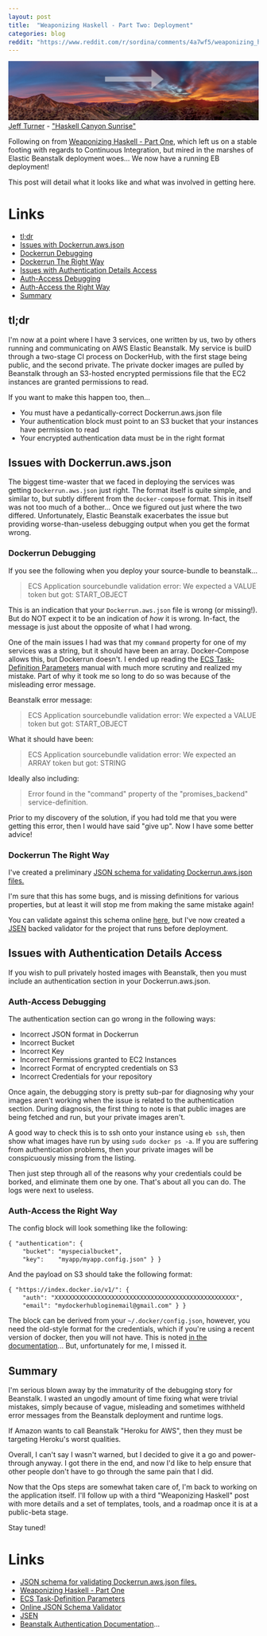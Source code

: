 ```yaml
---
layout: post
title:  "Weaponizing Haskell - Part Two: Deployment"
categories: blog
reddit: "https://www.reddit.com/r/sordina/comments/4a7wf5/weaponizing_haskell_part_two_deployment_bows_and/"
---
```


<p class="attribution">
	<img src="/images/weaponizing-haskell-2-deploy/haskell-canyon.png" class="image fit" />
	<a href="https://www.flickr.com/photos/respres/">Jeff Turner</a> -
	<a href="https://www.flickr.com/photos/respres/15521877344/in/photolist-pDBFmU-fgKGkX-dcWKv-5AQKjW-fbjcYX-3dwYH-8NYiMC-dCBVwr-bX7MhW-brXao6-dCHkSL-6HBnE-fRZep-dCHkHG-eDvn5o-98fiuy-98fiFS-98c9Qk-dCHkGd-erjQPL-brXaoi-98c9Ex-dhaQi-dCHkhG-pZLQXP-dCBV6i-98c9N2-pVNtsG-hkGJP-dCBVLn-fRZct-98fiDN-dCBVSi-3oZkgc-brXaor-brXanz-pDR64g-dCHkw5-brXann-bps6j8-98fiwA-dCHkbY-6LgetG-86fcYs-dCBVQF-dCESAV-8ABw6-4Kcme2-hkGGN-pDBGod">"Haskell Canyon Sunrise"</a>
</p>

Following on from [Weaponizing Haskell - Part One](/blog/2016/03/03/1457007650-weaponizing_haskell.html),
which left us on a stable footing with regards to Continuous Integration, but mired in the marshes
of Elastic Beanstalk deployment woes... We now have a running EB deployment!

This post will detail what it looks like and what was involved in getting here.

<!--more-->

# Links

* [tl;dr](#tldr)
* [Issues with Dockerrun.aws.json](#issues-with-dockerrunawsjson)
* [Dockerrun Debugging](#dockerrun-debugging)
* [Dockerrun The Right Way](#dockerrun-the-right-way)
* [Issues with Authentication Details Access](#issues-with-authentication-details-access)
* [Auth-Access Debugging](#auth-access-debugging)
* [Auth-Access the Right Way](#auth-access-the-right-way)
* [Summary](#summary)

## tl;dr

I'm now at a point where I have 3 services, one written by us, two by others running and
communicating on AWS Elastic Beanstalk. My service is builD through a two-stage
CI process on DockerHub, with the first stage being public, and the second private.
The private docker images are pulled by Beanstalk through an S3-hosted encrypted permissions
file that the EC2 instances are granted permissions to read.

If you want to make this happen too, then...

* You must have a pedantically-correct Dockerrun.aws.json file
* Your authentication block must point to an S3 bucket that your instances have permission to read
* Your encrypted authentication data must be in the right format


## Issues with Dockerrun.aws.json

The biggest time-waster that we faced in deploying the services was getting `Dockerrun.aws.json`
just right. The format itself is quite simple, and similar to, but subtly different from
the `docker-compose` format. This in itself was not too much of a bother...
Once we figured out just where the two differed. Unfortunately, Elastic Beanstalk exacerbates
the issue but providing worse-than-useless debugging output when you get the format wrong.

### Dockerrun Debugging

If you see the following when you deploy your source-bundle to beanstalk...

> ECS Application sourcebundle validation error: We expected a VALUE token but got: START_OBJECT

This is an indication that your `Dockerrun.aws.json` file is wrong (or missing!). But do NOT expect
it to be an indication of _how_ it is wrong. In-fact, the message is just about the opposite of what
I had wrong.

One of the main issues I had was that my `command` property for one of my services was a string,
but it should have been an array. Docker-Compose allows this, but Dockerrun doesn't.
I ended up reading the [ECS Task-Definition Parameters](http://docs.aws.amazon.com/AmazonECS/latest/developerguide/task_definition_parameters.html)
manual with much more scrutiny and realized my mistake. Part of why it took me so long to
do so was because of the misleading error message.

Beanstalk error message:

> ECS Application sourcebundle validation error: We expected a VALUE token but got: START_OBJECT

What it should have been:

> ECS Application sourcebundle validation error: We expected an ARRAY token but got: STRING

Ideally also including:

> Error found in the "command" property of the "promises_backend" service-definition.

Prior to my discovery of the solution, if you had told me that you were getting this error, then
I would have said "give up". Now I have some better advice!

### Dockerrun The Right Way

I've created a preliminary [JSON schema for validating Dockerrun.aws.json files.](https://gist.github.com/sordina/6094aca9bde8acc15158)

I'm sure that this has some bugs, and is missing definitions for various properties, but at least
it will stop me from making the same mistake again!

You can validate against this schema online [here](http://jsonschemalint.com/draft4/), but
I've now created a [JSEN](https://github.com/bugventure/jsen#getting-started) backed validator
for the project that runs before deployment.


## Issues with Authentication Details Access

If you wish to pull privately hosted images with Beanstalk, then you must include an
authentication section in your Dockerrun.aws.json.

### Auth-Access Debugging

The authentication section can go wrong in the following ways:

* Incorrect JSON format in Dockerrun
* Incorrect Bucket
* Incorrect Key
* Incorrect Permissions granted to EC2 Instances
* Incorrect Format of encrypted credentials on S3
* Incorrect Credentials for your repository

Once again, the debugging story is pretty sub-par for diagnosing why your
images aren't working when the issue is related to the authentication section.
During diagnosis, the first thing to note is that public images are being
fetched and run, but your private images aren't.

A good way to check this is to ssh onto your instance using `eb ssh`,
then show what images have run by using `sudo docker ps -a`. If you are suffering from
authentication problems, then your private images will be conspicuously missing
from the listing.

Then just step through all of the reasons why your credentials could be borked, and
eliminate them one by one. That's about all you can do. The logs were next to useless.

### Auth-Access the Right Way

The config block will look something like the following:

    { "authentication": {
        "bucket": "myspecialbucket",
        "key":    "myapp/myapp.config.json" } }

And the payload on S3 should take the following format:

    { "https://index.docker.io/v1/": {
        "auth": "XXXXXXXXXXXXXXXXXXXXXXXXXXXXXXXXXXXXXXXXXXXXXXXXXXX",
        "email": "mydockerhubloginemail@gmail.com" } }

The block can be derived from your `~/.docker/config.json`, however, you need
the old-style format for the credentials, which if you're using a recent version
of docker, then you will not have. This is noted
[in the documentation](http://docs.aws.amazon.com/elasticbeanstalk/latest/dg/create_deploy_docker.html#docker-images-private)...
But, unfortunately for me, I missed it.

## Summary

I'm serious blown away by the immaturity of the debugging story for Beanstalk. I wasted an ungodly amount
of time fixing what were trivial mistakes, simply because of vague, misleading and sometimes withheld error messages
from the Beanstalk deployment and runtime logs.

If Amazon wants to call Beanstalk "Heroku for AWS", then they must be targeting Heroku's worst qualities.

Overall, I can't say I wasn't warned, but I decided to give it a go and power-through anyway.
I got there in the end, and now I'd like to help ensure that other people don't have to go through
the same pain that I did.

Now that the Ops steps are somewhat taken care of, I'm back to working on the application itself.
I'll follow up with a third "Weaponizing Haskell" post with more details and a set of templates,
tools, and a roadmap once it is at a public-beta stage.

Stay tuned!


# Links

* [JSON schema for validating Dockerrun.aws.json files.](https://gist.github.com/sordina/6094aca9bde8acc15158)
* [Weaponizing Haskell - Part One](/blog/2016/03/03/1457007650-weaponizing_haskell.html)
* [ECS Task-Definition Parameters](http://docs.aws.amazon.com/AmazonECS/latest/developerguide/task_definition_parameters.html)
* [Online JSON Schema Validator](http://jsonschemalint.com/draft4/)
* [JSEN](https://github.com/bugventure/jsen#getting-started)
* [Beanstalk Authentication Documentation](http://docs.aws.amazon.com/elasticbeanstalk/latest/dg/create_deploy_docker.html#docker-images-private)...

